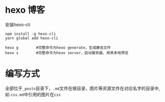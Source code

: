 # hexo 博客

安装hexo-cli
```
npm install -g hexo-cli
yarn global add hexo-cli
```


```
hexo g        #完整命令为hexo generate，生成静态文件
hexo s        #完整命令为hexo server，启动服务器，用来本地预览
```

# 编写方式
全部位于`_posts`目录下，`.md`文件在根目录，图片等资源文件在对应名字的目录中, 如 `css.md`中引用的图片在`css` 